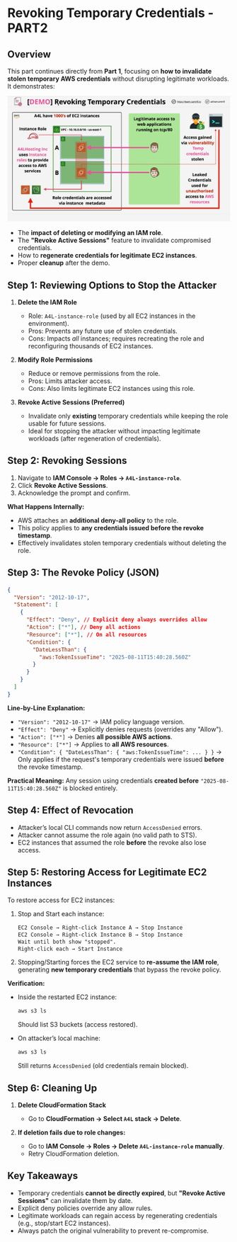 # Revoking Temporary Credentials - PART2

## Overview

This part continues directly from **Part 1**, focusing on **how to invalidate stolen temporary AWS credentials** without disrupting legitimate workloads.
It demonstrates:

![alt text](./Images/image-6.png)

- The **impact of deleting or modifying an IAM role**.
- The **"Revoke Active Sessions"** feature to invalidate compromised credentials.
- How to **regenerate credentials for legitimate EC2 instances**.
- Proper **cleanup** after the demo.

## Step 1: Reviewing Options to Stop the Attacker

1. **Delete the IAM Role**

   - Role: `A4L-instance-role` (used by all EC2 instances in the environment).
   - Pros: Prevents any future use of stolen credentials.
   - Cons: Impacts _all_ instances; requires recreating the role and reconfiguring thousands of EC2 instances.

2. **Modify Role Permissions**

   - Reduce or remove permissions from the role.
   - Pros: Limits attacker access.
   - Cons: Also limits legitimate EC2 instances using this role.

3. **Revoke Active Sessions (Preferred)**

   - Invalidate only **existing** temporary credentials while keeping the role usable for future sessions.
   - Ideal for stopping the attacker without impacting legitimate workloads (after regeneration of credentials).

## Step 2: Revoking Sessions

1. Navigate to **IAM Console → Roles → `A4L-instance-role`**.
2. Click **Revoke Active Sessions**.
3. Acknowledge the prompt and confirm.

**What Happens Internally:**

- AWS attaches an **additional deny-all policy** to the role.
- This policy applies to **any credentials issued before the revoke timestamp**.
- Effectively invalidates stolen temporary credentials without deleting the role.

## Step 3: The Revoke Policy (JSON)

```json
{
  "Version": "2012-10-17",
  "Statement": [
    {
      "Effect": "Deny", // Explicit deny always overrides allow
      "Action": ["*"], // Deny all actions
      "Resource": ["*"], // On all resources
      "Condition": {
        "DateLessThan": {
          "aws:TokenIssueTime": "2025-08-11T15:40:28.560Z"
        }
      }
    }
  ]
}
```

**Line-by-Line Explanation:**

- `"Version": "2012-10-17"` → IAM policy language version.
- `"Effect": "Deny"` → Explicitly denies requests (overrides any "Allow").
- `"Action": ["*"]` → Denies **all possible AWS actions**.
- `"Resource": ["*"]` → Applies to **all AWS resources**.
- `"Condition": { "DateLessThan": { "aws:TokenIssueTime": ... } }` →
  Only applies if the request's temporary credentials were issued **before** the revoke timestamp.

**Practical Meaning:**
Any session using credentials **created before** `"2025-08-11T15:40:28.560Z"` is blocked entirely.

## Step 4: Effect of Revocation

- Attacker’s local CLI commands now return `AccessDenied` errors.
- Attacker cannot assume the role again (no valid path to STS).
- EC2 instances that assumed the role **before** the revoke also lose access.

## Step 5: Restoring Access for Legitimate EC2 Instances

To restore access for EC2 instances:

1. Stop and Start each instance:

   ```plaintext
   EC2 Console → Right-click Instance A → Stop Instance
   EC2 Console → Right-click Instance B → Stop Instance
   Wait until both show "stopped".
   Right-click each → Start Instance
   ```

2. Stopping/Starting forces the EC2 service to **re-assume the IAM role**, generating **new temporary credentials** that bypass the revoke policy.

**Verification:**

- Inside the restarted EC2 instance:

  ```bash
  aws s3 ls
  ```

  Should list S3 buckets (access restored).

- On attacker’s local machine:

  ```bash
  aws s3 ls
  ```

  Still returns `AccessDenied` (old credentials remain blocked).

## Step 6: Cleaning Up

1. **Delete CloudFormation Stack**

   - Go to **CloudFormation → Select `A4L` stack → Delete**.

2. **If deletion fails due to role changes:**

   - Go to **IAM Console → Roles → Delete `A4L-instance-role` manually**.
   - Retry CloudFormation deletion.

## Key Takeaways

- Temporary credentials **cannot be directly expired**, but **"Revoke Active Sessions"** can invalidate them by date.
- Explicit deny policies override any allow rules.
- Legitimate workloads can regain access by regenerating credentials (e.g., stop/start EC2 instances).
- Always patch the original vulnerability to prevent re-compromise.
